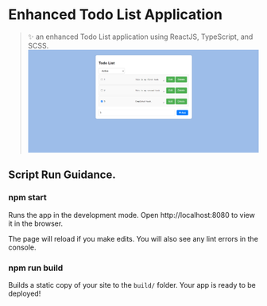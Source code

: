# Enhanced Todo List Application

> ✨ an enhanced Todo List application using ReactJS, TypeScript, and SCSS.
![](https://github.com/shraddhapandey100/EnhancedTodoListApp/blob/paneltime/Interface.png)


## Script Run Guidance.

### npm start

Runs the app in the development mode.
Open http://localhost:8080 to view it in the browser.

The page will reload if you make edits.
You will also see any lint errors in the console.

### npm run build

Builds a static copy of your site to the `build/` folder.
Your app is ready to be deployed!




